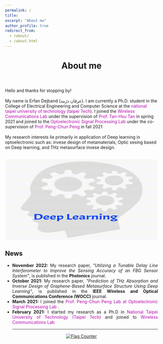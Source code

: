 ```yaml
---
permalink: /
title:
excerpt: "About me"
author_profile: true
redirect_from:
  - /about/
  - /about.html
---
```


<header class="post-header">
<h1 class="post-title">About me</h1>
</header>



<p> Hello and thanks for stopping by! <br> <br>
My name is Erfan Dejband (عرفان دژبند). I am currently a Ph.D. student in the College of Electrical Engineering and Computer Science at the <a href="https://www-en.ntut.edu.tw/" target="\_blank" style="color: #B509AC; text-decoration:none">  national taipei university of technology (taipei Tech)</a>. I joined the <a href="https://labs.ee.ntut.edu.tw/lab416/" target="\_blank" style="color: #B509AC; text-decoration:none">  Wireless Communications Lab </a>  under the supervision of <a href="https://www.ee.ntut.edu.tw/English/teacher/teacher2.php?tsn=43" target="\_blank" style="color: #B509AC; text-decoration:none">  Prof. Tan-Hsu Tan</a> in spring 2021 and joined to the <a href="https://eo.ntut.edu.tw/p/412-1069-12931.php?Lang=zh-tw" target="\_blank" style="color: #B509AC; text-decoration:none">  Optoelectronic Signal Processing Lab </a>  under the co-supervision of <a href="https://scholar.google.com/citations?hl=en&user=H_iNBAgAAAAJ" target="\_blank" style="color: #B509AC; text-decoration:none">  Prof. Peng-Chun Peng </a> in fall 2021  <br> <br>
My research interests lie primarily in application of Deep learning in optoelectronic such as: invese design of metamaterials, Optic sesing based on Deep learning, and THz metasurface invese design. <br> <br>
<!--I also enjoyed working as a machine learning engineer intern in <a href="https://pranaq.com/" target="\_blank" style="color: #B509AC; text-decoration:none">  PranaQ</a>. Before joining NTHU, I got my bachelor's degree in  Electrical Engineering from the University of Guilan after doing some work in signal processing and optical wireless communications. <br> <br> -->

<p align="center">
  <img width="500" height="265" src="https://github.com/ErfanDejband/ErfanDejband.github.io/blob/master/images/about_gif.gif?raw=true">
</p>
 
<div class="News">
<h2><i class='fas fa-newspaper'></i>News</h2>
        <ul>
          <li align="justify"><b>November 2022:</b> My research paper, <i>"Utilizing a Tunable Delay Line Interferometer to Improve the Sensing Accuracy of an FBG Sensor System"</i>, is published in the <b>Photonics</b> journal. </li>
          <li align="justify"><b>October 2021:</b> My research paper, <i>"Prediction of THz Absorption and Inverse Design of Graphene-Based Metasurface Structure Using Deep Learning"</i>, is published in the <b>IEEE Wireless and Optical Communications Conference (WOCC)</b> journal. </li>
           <li align="justify"><b>March 2021:</b> I joined the <a href="https://scholar.google.com/citations?hl=en&user=H_iNBAgAAAAJ" style="color: #B509AC; text-decoration:none;" target="\_blank">Prof. Peng-Chun Peng Lab at <a href="https://eo.ntut.edu.tw/p/412-1069-12931.php?Lang=zh-tw" target="\_blank" style="color: #B509AC; text-decoration:none">  Optoelectronic Signal Processing Lab </a>. </li>
          <li align="justify"><b>February 2021:</b> I started my research as a Ph.D in <a href="https://www.ntut.edu.tw" style="color: #B509AC; text-decoration:none;" target="\_blank">National Taipei University of Technology (Taipei Tech)</a> and joined to <a href="https://labs.ee.ntut.edu.tw/lab416/" style="color: #B509AC; text-decoration:none;" target="\_blank">Wireless Communications Lab</a> </li>

          
<hr/>
</ul>
</div>
    
 
<!--<p align="center">
  <img width="400" height="93" src="https://user-images.githubusercontent.com/107177894/173854088-79b62910-4180-4df9-b1b4-56420e6ff53e.png">
</p>-->

  <p align="center">
  <a href="https://info.flagcounter.com/Wzvz"><img src="https://s01.flagcounter.com/count2/Wzvz/bg_FFFFFF/txt_000000/border_CCCCCC/columns_5/maxflags_100/viewers_0/labels_1/pageviews_0/flags_0/percent_0/" alt="Flag Counter" border="0"></a>
    </p>
